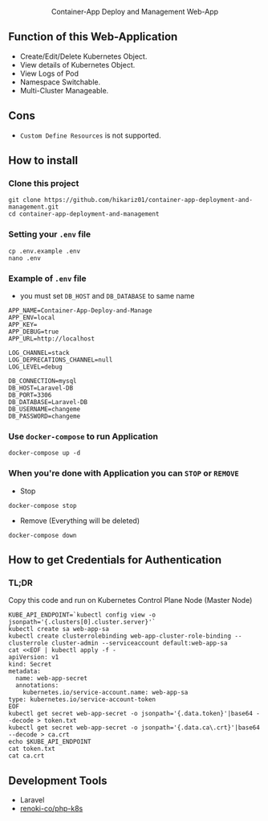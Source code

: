 <p align="center">Container-App Deploy and Management Web-App</p>

## Function of this Web-Application
- Create/Edit/Delete Kubernetes Object.
- View details of Kubernetes Object.
- View Logs of Pod
- Namespace Switchable.
- Multi-Cluster Manageable.

## Cons
- `Custom Define Resources` is not supported.

## How to install
### Clone this project
```
git clone https://github.com/hikariz01/container-app-deployment-and-management.git
cd container-app-deployment-and-management
```
### Setting your `.env` file
```
cp .env.example .env
nano .env
```
### Example of `.env` file
- you must set `DB_HOST` and `DB_DATABASE` to same name
```
APP_NAME=Container-App-Deploy-and-Manage
APP_ENV=local
APP_KEY=
APP_DEBUG=true
APP_URL=http://localhost

LOG_CHANNEL=stack
LOG_DEPRECATIONS_CHANNEL=null
LOG_LEVEL=debug

DB_CONNECTION=mysql
DB_HOST=Laravel-DB
DB_PORT=3306
DB_DATABASE=Laravel-DB
DB_USERNAME=changeme
DB_PASSWORD=changeme
```

### Use `docker-compose` to run Application
```
docker-compose up -d
```

### When you're done with Application you can `STOP` or `REMOVE`
- Stop
```
docker-compose stop
```
- Remove (Everything will be deleted)
```
docker-compose down
```

## How to get Credentials for Authentication
### TL;DR
Copy this code and run on Kubernetes Control Plane Node (Master Node)
```
KUBE_API_ENDPOINT=`kubectl config view -o jsonpath='{.clusters[0].cluster.server}'`
kubectl create sa web-app-sa
kubectl create clusterrolebinding web-app-cluster-role-binding --clusterrole cluster-admin --serviceaccount default:web-app-sa
cat <<EOF | kubectl apply -f -
apiVersion: v1
kind: Secret
metadata:
  name: web-app-secret
  annotations:
    kubernetes.io/service-account.name: web-app-sa
type: kubernetes.io/service-account-token
EOF
kubectl get secret web-app-secret -o jsonpath='{.data.token}'|base64 --decode > token.txt
kubectl get secret web-app-secret -o jsonpath='{.data.ca\.crt}'|base64 --decode > ca.crt
echo $KUBE_API_ENDPOINT
cat token.txt
cat ca.crt
```

## Development Tools
- Laravel
- <a href='https://github.com/renoki-co/php-k8s'>renoki-co/php-k8s</a>
